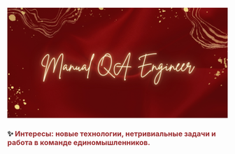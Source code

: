 ![Image alt](2.jpg)

### ✨ <span style="color:#9B2D30"> Интересы: новые технологии, нетривиальные задачи и работа в команде единомышленников. </span> ###

<!--
**AnastasiiaKonkova/AnastasiiaKonkova** is a ✨ _special_ ✨ repository because its `README.md` (this file) appears on your GitHub profile.

Here are some ideas to get you started:

- 🔭 I’m currently working on ...
- 🌱 I’m currently learning ...
- 👯 I’m looking to collaborate on ...
- 🤔 I’m looking for help with ...
- 💬 Ask me about ...
- 📫 How to reach me: ...
- 😄 Pronouns: ...
- ⚡ Fun fact: ...

